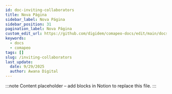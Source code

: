 ```yaml
---
id: doc-inviting-collaborators
title: Nova Página
sidebar_label: Nova Página
sidebar_position: 31
pagination_label: Nova Página
custom_edit_url: https://github.com/digidem/comapeo-docs/edit/main/docs/managing-projects/inviting-collaborators.md
keywords:
  - docs
  - comapeo
tags: []
slug: /inviting-collaborators
last_update:
  date: 9/29/2025
  author: Awana Digital
---
```


<!-- Placeholder content generated automatically because the Notion page is missing a Website Block. -->

:::note
Content placeholder – add blocks in Notion to replace this file.
:::
